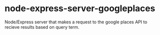 # node-express-server-googleplaces


Node/Express server that makes a request to the google places API to recieve results based on query term. 